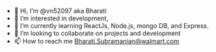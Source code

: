 - 👋 Hi, I’m @vn52097 aka Bharati
- 👀 I’m interested in development, 
- 🌱 I’m currently learning ReactJs, Node.js, mongo DB, and Express. 
- 💞️ I’m looking to collaborate on projects and development
- 📫 How to reach me Bharati.Subramanian@walmart.com

<!---
vn52097/vn52097 is a ✨ special ✨ repository because its `README.md` (this file) appears on your GitHub profile.
You can click the Preview link to take a look at your changes.
--->
